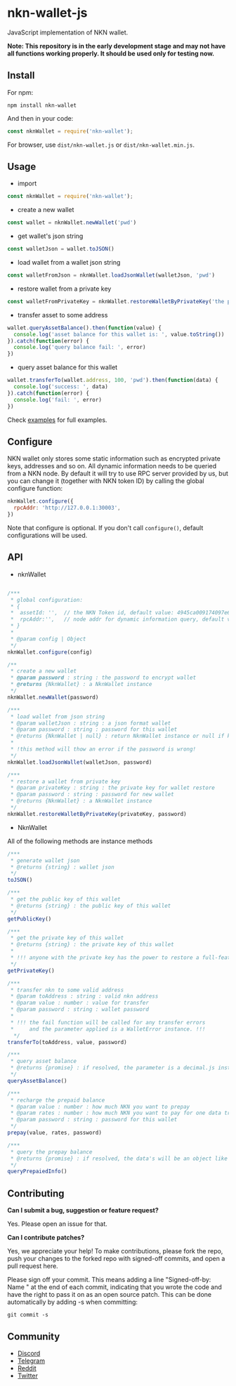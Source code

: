 # nkn-wallet-js

JavaScript implementation of NKN wallet.

**Note: This repository is in the early development stage and may not have all
functions working properly. It should be used only for testing now.**

## Install

For npm:

```shell
npm install nkn-wallet
```

And then in your code:

```javascript
const nknWallet = require('nkn-wallet');
```

For browser, use `dist/nkn-wallet.js` or `dist/nkn-wallet.min.js`.

## Usage

+ import
```javascript
const nknWallet = require('nkn-wallet');
```

+ create a new wallet
```javascript
const wallet = nknWallet.newWallet('pwd')
```

+ get wallet's json string
```javascript
const walletJson = wallet.toJSON()
```

+ load wallet from a wallet json string
```javascript
const walletFromJson = nknWallet.loadJsonWallet(walletJson, 'pwd')
```

+ restore wallet from a private key
```javascript
const walletFromPrivateKey = nknWallet.restoreWalletByPrivateKey('the private key', 'new-wallet-password')
```

+ transfer asset to some address
```javascript
wallet.queryAssetBalance().then(function(value) {
  console.log('asset balance for this wallet is: ', value.toString())
}).catch(function(error) {
  console.log('query balance fail: ', error)
})
```

+ query asset balance for this wallet
```javascript
wallet.transferTo(wallet.address, 100, 'pwd').then(function(data) {
  console.log('success: ', data)
}).catch(function(error) {
  console.log('fail: ', error)
})
```

Check [examples](examples) for full examples.

## Configure

NKN wallet only stores some static information such as encrypted private keys,
addresses and so on. All dynamic information needs to be queried from a NKN
node. By default it will try to use RPC server provided by us, but you can
change it (together with NKN token ID) by calling the global configure function:

```javascript
nknWallet.configure({
  rpcAddr: 'http://127.0.0.1:30003',
})
```

Note that configure is optional. If you don't call `configure()`, default
configurations will be used.

## API

+ nknWallet

```javascript

/***
 * global configuration:
 * {
 *  assetId: '',  // the NKN Token id, default value: 4945ca009174097e6614d306b66e1f9cb1fce586cb857729be9e1c5cc04c9c02
 *  rpcAddr:'',   // node addr for dynamic information query, default value: http://cluster2-oregon.nkn.org:30003
 * }
 *
 * @param config | Object
 */
nknWallet.configure(config)
```

```javascript
/**
 * create a new wallet
 * @param password : string : the password to encrypt wallet
 * @returns {NknWallet} : a NknWallet instance
 */
nknWallet.newWallet(password)
```

```javascript
/***
 * load wallet from json string
 * @param walletJson : string : a json format wallet
 * @param password : string : password for this wallet
 * @returns {NknWallet | null} : return NknWallet instance or null if key information is missing.
 *
 * !this method will thow an error if the password is wrong!
 */
nknWallet.loadJsonWallet(walletJson, password)
```

```javascript
/***
 * restore a wallet from private key
 * @param privateKey : string : the private key for wallet restore
 * @param password : string : password for new wallet
 * @returns {NknWallet} : a NknWallet instance
 */
nknWallet.restoreWalletByPrivateKey(privateKey, password)
```

+ NknWallet

All of the following methods are instance methods

```javascript
/***
 * generate wallet json
 * @returns {string} : wallet json
 */
toJSON()
```

```javascript
/***
 * get the public key of this wallet
 * @returns {string} : the public key of this wallet
 */
getPublicKey()
```

```javascript
/***
 * get the private key of this wallet
 * @returns {string} : the private key of this wallet
 *
 * !!! anyone with the private key has the power to restore a full-featured wallet !!!!
 */
getPrivateKey()
```

```javascript
/***
 * transfer nkn to some valid address
 * @param toAddress : string : valid nkn address
 * @param value : number : value for transfer
 * @param password : string : wallet password
 *
 * !!! the fail function will be called for any transfer errors  
 *     and the parameter applied is a WalletError instance. !!!
  */
transferTo(toAddress, value, password)
```

```javascript
/***
 * query asset balance
 * @returns {promise} : if resolved, the parameter is a decimal.js instance
 */
queryAssetBalance()
```

```javascript
/***
 * recharge the prepaid balance
 * @param value : number : how much NKN you want to prepay
 * @param rates : number : how much NKN you want to pay for one data transfer
 * @param password : string : password for this wallet
 */
prepay(value, rates, password)
```

```javascript
/***
 * query the prepay balance
 * @returns {promise} : if resolved, the data's will be an object like this {Amount: string, Rates: string}
 */
queryPrepaiedInfo()
```

## Contributing

**Can I submit a bug, suggestion or feature request?**

Yes. Please open an issue for that.

**Can I contribute patches?**

Yes, we appreciate your help! To make contributions, please fork the repo, push
your changes to the forked repo with signed-off commits, and open a pull request
here.

Please sign off your commit. This means adding a line "Signed-off-by: Name
<email>" at the end of each commit, indicating that you wrote the code and have
the right to pass it on as an open source patch. This can be done automatically
by adding -s when committing:

```shell
git commit -s
```

## Community

* [Discord](https://discord.gg/c7mTynX)
* [Telegram](https://t.me/nknorg)
* [Reddit](https://www.reddit.com/r/nknblockchain/)
* [Twitter](https://twitter.com/NKN_ORG)
